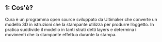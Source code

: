 ## 1: Cos'è?

Cura è un programma open source sviluppato da Ultimaker che converte un
modello 3D in istruzioni che la stampante utilizza per produrre l’oggetto.
In pratica suddivide il modello in tanti strati detti layers e determina i
movimenti che la stampante effettua durante la stampa.
